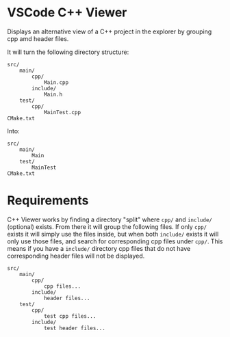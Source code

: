 # VSCode C++ Viewer
Displays an alternative view of a C++ project in the explorer by grouping cpp amd header files.

It will turn the following directory structure:
```
src/
    main/
        cpp/
            Main.cpp
        include/
            Main.h
    test/
        cpp/
            MainTest.cpp
CMake.txt
```
Into:
```
src/
    main/
        Main
    test/
        MainTest
CMake.txt
```


# Requirements
C++ Viewer works by finding a directory "split" where `cpp/` and `include/` (optional) exists. 
From there it will group the following files.
If only `cpp/` exists it will simply use the files inside, but when both `include/` exists it will only use
those files, and search for corresponding cpp files under `cpp/`. This means if you have a `include/` directory
cpp files that do not have corresponding header files will not be displayed.
```
src/
    main/
        cpp/
            cpp files...
        include/
            header files...
    test/
        cpp/
            test cpp files...
        include/
            test header files...
```